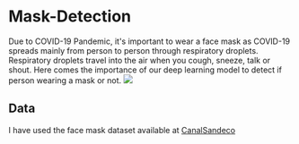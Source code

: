 # Mask-Detection

Due to COVID-19 Pandemic, it's important to wear a face mask as COVID-19 spreads mainly from person to person through respiratory droplets. Respiratory droplets travel into the air when you cough, sneeze, talk or shout. Here comes the importance of our deep learning model to detect if person wearing a mask or not.
![](test.gif)

## Data

I have used the face mask dataset available at [CanalSandeco](https://github.com/sandeco/CanalSandeco/tree/master/Deep%20Learning%20s%C3%A9rie/%2316%20-%20Detectando%20Faces%20em%20v%C3%ADdeo%20com%20Deep%20Learning)
